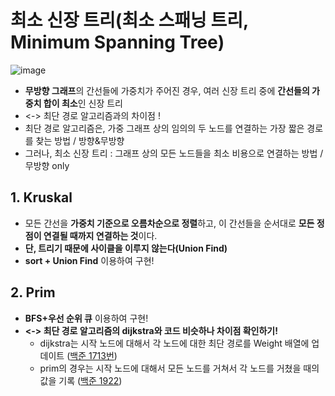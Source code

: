 # 최소 신장 트리(최소 스패닝 트리, Minimum Spanning Tree)
![image](https://github.com/AAISSJ/AlgorithmStudy/assets/76966915/b6c9530c-24ab-4784-9aec-c3f54361b4a4)

-  **무방향 그래프**의 간선들에 가중치가 주어진 경우, 여러 신장 트리 중에 **간선들의 가중치 합이 최소**인 신장 트리
-  <-> 최단 경로 알고리즘과의 차이점 !
  -  최단 경로 알고리즘은, 가중 그래프 상의 임의의 두 노드를 연결하는 가장 짧은 경로를 찾는 방법 / 방향&무방향
  -  그러나, 최소 신장 트리 : 그래프 상의 모든 노드들을 최소 비용으로 연결하는 방법 / 무방향 only


## 1. Kruskal
-  모든 간선을 **가중치 기준으로 오름차순으로 정렬**하고, 이 간선들을 순서대로 **모든 정점이 연결될 때까지 연결하는 것**이다.
  - **단, 트리기 때문에 사이클을 이루지 않는다(Union Find)**
-  **sort + Union Find** 이용하여 구현! 


## 2. Prim 
- **BFS+우선 순위 큐** 이용하여 구현!
- **<-> 최단 경로 알고리즘의 dijkstra와 코드 비슷하나 차이점 확인하기!**
  - dijkstra는 시작 노드에 대해서 각 노드에 대한 최단 경로를 Weight 배열에 업데이트 ([백준 1713번](https://github.com/AAISSJ/AlgorithmStudy/blob/main/2024/Data%20Structure/Tree%26Graph/Short%20Cut/Dijkstra/1753.py))
  - prim의 경우는 시작 노드에 대해서 모든 노드를 거쳐서 각 노드를 거쳤을 때의 값을 기록 ([백준 1922](https://github.com/AAISSJ/AlgorithmStudy/blob/main/2024/Data%20Structure/Tree%26Graph/Minimum%20Spanning%20Tree/Prim/1922.py))
